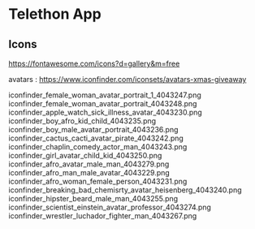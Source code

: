 # Telethon App

## Icons
https://fontawesome.com/icons?d=gallery&m=free

avatars : https://www.iconfinder.com/iconsets/avatars-xmas-giveaway

iconfinder_female_woman_avatar_portrait_1_4043247.png
iconfinder_female_woman_avatar_portrait_4043248.png
iconfinder_apple_watch_sick_illness_avatar_4043230.png
iconfinder_boy_afro_kid_child_4043235.png
iconfinder_boy_male_avatar_portrait_4043236.png
iconfinder_cactus_cacti_avatar_pirate_4043242.png
iconfinder_chaplin_comedy_actor_man_4043243.png
iconfinder_girl_avatar_child_kid_4043250.png
iconfinder_afro_avatar_male_man_4043279.png
iconfinder_afro_man_male_avatar_4043229.png
iconfinder_afro_woman_female_person_4043231.png
iconfinder_breaking_bad_chemisrty_avatar_heisenberg_4043240.png
iconfinder_hipster_beard_male_man_4043255.png
iconfinder_scientist_einstein_avatar_professor_4043274.png
iconfinder_wrestler_luchador_fighter_man_4043267.png
